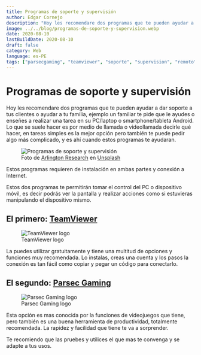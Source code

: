 ```yaml
---
title: Programas de soporte y supervisión
author: Edgar Cornejo
description: "Hoy les recomendare dos programas que te pueden ayudar a dar soporte  tus clientes o ayudar a tu familia, ejemplo un familiar te pide que le ayudes o enseñes a realizar una tarea en  su PC/laptop o smartphone/tableta Android."
image: ../../blog/programas-de-soporte-y-supervision.webp
date: 2020-08-10
lastBuildDate: 2020-08-10
draft: false
category: Web
language: es-PE
tags: ["parsecgaming", "teamviewer", "soporte", "supervision", "remoto"]
---
```


# Programas de soporte y supervisión

Hoy les recomendare dos programas que te pueden ayudar a dar soporte a tus clientes o ayudar a tu familia, ejemplo un familiar te pide que le ayudes o enseñes a realizar una tarea en su PC/laptop o smartphone/tableta Android. Lo que se suele hacer es por medio de llamada o videollamada decirle qué hacer, en tareas simples es la mejor opción pero también te puede pedir algo más complicado, y es ahí cuando estos programas te ayudaran.

<figure>
  <img src="../../blog/programas-de-soporte-y-supervision.webp" alt="Programas de soporte y supervisión"/>
  <figcaption>Foto de <a href="https://unsplash.com/es/@arlington_research" title="Arlington Research" target="_blank">Arlington Research</a> en <a href="https://unsplash.com/es/fotos/mesa-rectangular-de-madera-marron-kN_kViDchA0" title="Unsplash" target="_blank">Unsplash</a>
  </figcaption>
</figure>

Estos programas requieren de instalación en ambas partes y conexión a Internet.

Estos dos programas te permitirán tomar el control del PC o dispositivo móvil, es decir podrás ver la pantalla y realizar acciones como si estuvieras manipulando el dispositivo mismo.

## El primero: <a href="https://www.teamviewer.com/" title="TeamViewer" target="_blank">TeamViewer</a>

<figure>
  <img src="../../blog/logo-teamviewer.svg" alt="TeamViewer logo"/>
  <figcaption>TeamViewer logo</figcaption>
</figure>

La puedes utilizar gratuitamente y tiene una multitud de opciones y funciones muy recomendada. Lo instalas, creas una cuenta y los pasos la conexión es tan fácil como copiar y pegar un código para conectarlo.

## El segundo: <a href="https://parsecgaming.com/" title="Parsec Gaming" target="_blank">Parsec Gaming</a>

<figure>
  <img src="../../blog/parsecgaming.svg" alt="Parsec Gaming logo"/>
  <figcaption>Parsec Gaming logo</figcaption>
</figure>

Esta opción es mas conocida por la funciones de videojuegos que tiene, pero también es una buena herramienta de productividad, totalmente recomendada. La rapidez y facilidad que tiene te va a sorprender.

Te recomiendo que las pruebes y utilices el que mas te convenga y se adapte a tus usos.
